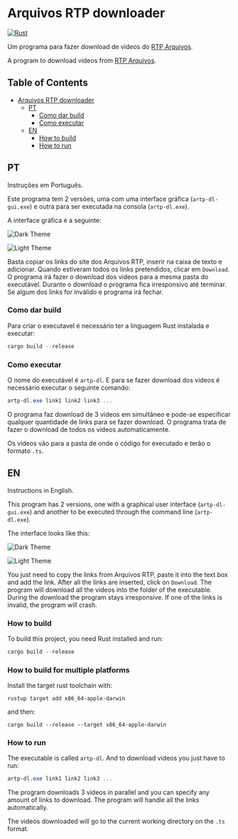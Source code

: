 # Arquivos RTP downloader

[![Rust](https://github.com/vascoferreira25/arquivos_rtp_downloader/actions/workflows/release.yml/badge.svg)](https://github.com/vascoferreira25/arquivos_rtp_downloader/actions/workflows/release.yml)

Um programa para fazer download de videos do [RTP Arquivos](https://arquivos.rtp.pt/).

A program to download videos from [RTP Arquivos](https://arquivos.rtp.pt/).

<!-- markdown-toc start - Don't edit this section. Run M-x markdown-toc-refresh-toc -->
## Table of Contents

- [Arquivos RTP downloader](#arquivos-rtp-downloader)
    - [PT](#pt)
        - [Como dar build](#como-dar-build)
        - [Como executar](#como-executar)
    - [EN](#en)
        - [How to build](#how-to-build)
        - [How to run](#how-to-run)

<!-- markdown-toc end -->

## PT

Instruções em Português.

Este programa tem 2 versões, uma com uma interface gráfica (`artp-dl-gui.exe`) e outra para ser
executada na consola (`artp-dl.exe`).

A interface gráfica é a seguinte:

![Dark Theme](./examples/dark_theme.png)

![Light Theme](./examples/light_theme.png)

Basta copiar os links do site dos Arquivos RTP, inserir na caixa de texto e
adicionar.  Quando estiveram todos os links pretendidos, clicar em
`Download`. O programa irá fazer o download dos videos para a mesma pasta do
executável. Durante o download o programa fica irresponsivo até terminar. Se
algum dos links for inválido e programa irá fechar.

### Como dar build

Para criar o executavel é necessário ter a linguagem Rust instalada e executar:

```powershell
cargo build --release
```

### Como executar

O nome do executável é `artp-dl`. E para se fazer download dos videos é
necessário executar o seguinte comando:

```powershell
artp-dl.exe link1 link2 link3 ...
```

O programa faz download de 3 videos em simultâneo e pode-se especificar
qualquer quantidade de links para se fazer download. O programa trata de fazer
o download de todos os videos automaticamente.

Os videos vão para a pasta de onde o código for executado e terão o formato
`.ts`.

## EN

Instructions in English.

This program has 2 versions, one with a graphical user interface (`artp-dl-gui.exe`) and another to
be executed through the command line (`artp-dl.exe`).

The interface looks like this:

![Dark Theme](./examples/dark_theme.png)

![Light Theme](./examples/light_theme.png)

You just need to copy the links from Arquivos RTP, paste it into the text box
and add the link. After all the links are inserted, click on `Download`. The
program will download all the videos into the folder of the executable. During
the download the program stays irresponsive. If one of the links is invalid,
the program will crash.

### How to build

To build this project, you need Rust installed and run:

```powershell
cargo build --release
```

### How to build for multiple platforms

Install the target rust toolchain with:

```
rustup target add x86_64-apple-darwin
```

and then:

```
cargo build --release --target x86_64-apple-darwin
```

### How to run

The executable is called `artp-dl`. And to download videos you just have to
run:

```powershell
artp-dl.exe link1 link2 link3 ...
```

The program downloads 3 videos in parallel and you can specify any amount of
links to download. The program will handle all the links automatically.

The videos downloaded will go to the current working directory on the `.ts`
format.
